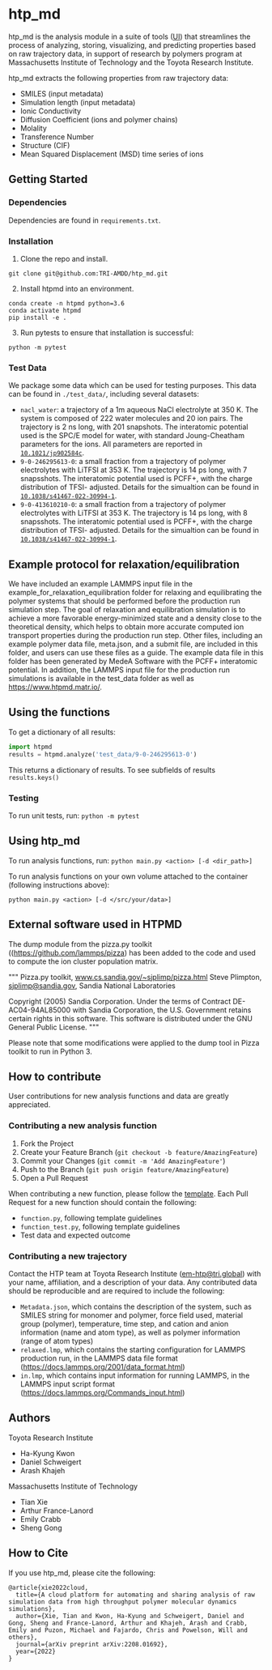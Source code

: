 # htp_md
htp_md is the analysis module in a suite of tools ([UI](htpmd.matr.io)) that streamlines the process of analyzing, storing, visualizing, and predicting properties based on raw trajectory data, in support of research by polymers program at Massachusetts Institute of Technology and the Toyota Research Institute.

htp_md extracts the following properties from raw trajectory data:
* SMILES (input metadata)
* Simulation length (input metadata)
* Ionic Conductivity
* Diffusion Coefficient (ions and polymer chains)
* Molality
* Transference Number
* Structure (CIF)
* Mean Squared Displacement (MSD) time series of ions

## Getting Started
### Dependencies
Dependencies are found in `requirements.txt`.

### Installation
1. Clone the repo and install.
```
git clone git@github.com:TRI-AMDD/htp_md.git
```
2. Install htpmd into an environment.
```
conda create -n htpmd python=3.6
conda activate htpmd
pip install -e .
```
3. Run pytests to ensure that installation is successful:
```
python -m pytest
```

### Test Data
We package some data which can be used for testing purposes. This data can be found in `./test_data/`, including several datasets:
- `nacl_water`: a trajectory of a 1m aqueous NaCl electrolyte at 350 K. The system is composed of 222 water molecules and 20 ion pairs. The trajectory is 2 ns long, with 201 snapshots. The interatomic potential used is the SPC/E model for water, with standard Joung-Cheatham parameters for the ions. All parameters are reported in [`10.1021/jp902584c`](https://doi.org/10.1021/jp902584c).
- `9-0-246295613-0`: a small fraction from a trajectory of polymer electrolytes with LiTFSI at 353 K. The trajectory is 14 ps long, with 7 snapsshots. The interatomic potential used is PCFF+, with the charge distribution of TFSI- adjusted. Details for the simualtion can be found in [`10.1038/s41467-022-30994-1`](https://doi.org/10.1038/s41467-022-30994-1).
- `9-0-413610210-0`: a small fraction from a trajectory of polymer electrolytes with LiTFSI at 353 K. The trajectory is 14 ps long, with 8 snapsshots. The interatomic potential used is PCFF+, with the charge distribution of TFSI- adjusted. Details for the simualtion can be found in [`10.1038/s41467-022-30994-1`](https://doi.org/10.1038/s41467-022-30994-1).

## Example protocol for relaxation/equilibration
We have included an example LAMMPS input file in the example_for_relaxation_equilibration folder for relaxing and equilibrating the polymer systems that should be performed before the production run simulation step. The goal of relaxation and equilibration simulation is to achieve a more favorable energy-minimized state and a density close to the theoretical density, which helps to obtain more accurate computed ion transport properties during the production run step. Other files, including an example polymer data file, meta.json, and a submit file, are included in this folder, and users can use these files as a guide. The example data file in this folder has been generated by MedeA Software with the PCFF+ interatomic potential. 
In addition, the LAMMPS input file for the production run simulations is available in the test_data folder as well as https://www.htpmd.matr.io/.

## Using the functions
To get a dictionary of all results:

```python
import htpmd
results = htpmd.analyze('test_data/9-0-246295613-0')
```
This returns a dictionary of results. To see subfields of results
`results.keys()`


### Testing
To run unit tests, run:
`python -m pytest`

## Using htp_md
To run analysis functions, run:
`python main.py <action> [-d <dir_path>]`

To run analysis functions on your own volume attached to the container (following instructions above):
```
python main.py <action> [-d </src/your/data>]
```

## External software used in HTPMD
The dump module from the pizza.py toolkit ((https://github.com/lammps/pizza) has been added to the code and used to compute the ion cluster population matrix.

"""
Pizza.py toolkit, www.cs.sandia.gov/~sjplimp/pizza.html
Steve Plimpton, sjplimp@sandia.gov, Sandia National Laboratories

Copyright (2005) Sandia Corporation.  Under the terms of Contract
DE-AC04-94AL85000 with Sandia Corporation, the U.S. Government retains
certain rights in this software.  This software is distributed under
the GNU General Public License.
"""

Please note that some modifications were applied to the dump tool in Pizza toolkit to run in Python 3. 

## How to contribute
User contributions for new analysis functions and data are greatly appreciated.

### Contributing a new analysis function
1. Fork the Project
2. Create your Feature Branch (`git checkout -b feature/AmazingFeature`)
3. Commit your Changes (`git commit -m 'Add AmazingFeature'`)
4. Push to the Branch (`git push origin feature/AmazingFeature`)
5. Open a Pull Request

When contributing a new function, please follow the [template](https://github.com/TRI-AMDD/htp_md/blob/master/src/htpmd/shared/template.py). Each Pull Request for a new function should contain the following:
* `function.py`, following template guidelines
* `function_test.py`, following template guidelines
* Test data and expected outcome

### Contributing a new trajectory
Contact the HTP team at Toyota Research Institute (em-htp@tri.global) with your name, affiliation, and a description of your data. Any contributed data should be reproducible and are required to include the following:
* `Metadata.json`, which contains the description of the system, such as SMILES string for monomer and polymer, force field used, material group (polymer), temperature, time step, and cation and anion information (name and atom type), as well as polymer information (range of atom types)
* `relaxed.lmp`, which contains the starting configuration for LAMMPS production run, in the LAMMPS data file format (https://docs.lammps.org/2001/data_format.html)
* `in.lmp`, which contains input information for running LAMMPS, in the LAMMPS input script format (https://docs.lammps.org/Commands_input.html)

## Authors
Toyota Research Institute
- Ha-Kyung Kwon
- Daniel Schweigert
- Arash Khajeh

Massachusetts Institute of Technology
- Tian Xie
- Arthur France-Lanord
- Emily Crabb
- Sheng Gong

## How to Cite
If you use htp_md, please cite the following:
```
@article{xie2022cloud,
  title={A cloud platform for automating and sharing analysis of raw simulation data from high throughput polymer molecular dynamics simulations},
  author={Xie, Tian and Kwon, Ha-Kyung and Schweigert, Daniel and Gong, Sheng and France-Lanord, Arthur and Khajeh, Arash and Crabb, Emily and Puzon, Michael and Fajardo, Chris and Powelson, Will and others},
  journal={arXiv preprint arXiv:2208.01692},
  year={2022}
}
```
